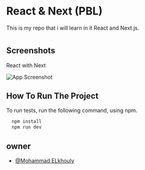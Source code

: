 # React & Next (PBL)


This is my repo that i will learn in it React and Next.js. 
#
## Screenshots
React with Next

![App Screenshot](https://encrypted-tbn0.gstatic.com/images?q=tbn:ANd9GcSBFM5HfAnBgAQe7Tg0sdJDDdeOLpDx5plYBw&s)


## How To Run The Project

To run tests, run the following command,
using npm.

```bash
  npm install
  npm run dev
```


## owner

- [@Mohammad ELkhouly](https://www.github.com/PTD-offical)

